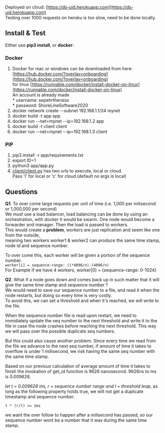 Deployed on cloud: [https://ds-uid.herokuapp.com](https://ds-uid.herokuapp.com)  
Testing over 1000 requests on heroku is too slow, need to be done locally.

## Install & Test

Either use **pip3 install**, or   **docker**:  
  
### Docker
  
  1. Docker for mac or windows can be downloaded from here: [https://hub.docker.com/?overlay=onboarding](https://hub.docker.com/?overlay=onboarding)  
for linux [https://runnable.com/docker/install-docker-on-linux](https://runnable.com/docker/install-docker-on-linux)  
An account is already made  
 	* username: sepehrtheraiss   
 	* password: ShoreLineSoftware2020 
 2. docker network create --subnet 192.168.1.1/24 mynet
 3. docker build -t app app
 4. docker run --net=mynet --ip=192.168.1.2 app
 5. docker build -t client client
 6. docker run --net=mynet --ip=192.168.1.3 client
 
### PIP
1. pip3 install -r app/requirements.txt
2. export ID=1
3. python3 app/app.py  
4. [client/client.py](client/client.py) has two urls to execute, local or cloud.   
Pass 'l' for local or 'c' for cloud.(default no args is local)  




## Questions
**Q1**. To over come large requests per unit of time (i.e. 1,000 per milisecond or 1,000,000 per second)  
We must use a load balancer, load balancing can be done by using an orchestration, with docker it would be swarm.  One node would become a forwarder and manager. Then the load is passed to workers.   
This would create a **problem**, workers are just replication and seem like one from the outside,   
meaning two workers worker1 & worker2 can produce the same time stamp, node id and sequence number.  

To over come this, each worker will be given a portion of the sequence number.  
`worker[i] = sequence-range: (i*4096/n)-(4096/n)`  
For Example if we have 4 workers, worker[0] = {sequence-range: 0-1024} 

**Q2**. What if a node goes down and comes back up in such matter that it will give the same time stamp and sequence number ?  
	We would need to save our sequence number to a file, and read it when the node restarts, but doing so every time is very costly.  
	To avoid this, we can set a threshold and when it's reached, we will write to the file.   
	
When the sequence number file is read
	upon restart, we need to immidiately update the seq number to the next threshold and write it to the file in case the node crashes before
	reaching the next threshold. 
	This way we will pass over the possible duplicate seq numbers.  
	
But this could also cause another problem.
	Since every time we read from the file we advance to the next seq number, if amount of time it takes to overflow is under 1 millisecond, 
	we risk having the same seq number with the same time stamp.   
	 
Based on our previous calculation of average amount of time it takes to finish the invokation of get_id function is 9626 nanosecond.
	9626ns to ms is 0.009626.   
	
*let t = 0.009626 ms,  r = sequence number range and l = threshold leap*, as long as the following property holds true, we will not get a 
	duplicate timestamp and sequence number.  
	
	t * (r/l) >= 1ms  
	
we want the over follow to happen after a milisecond has passed, so our sequence number wont be a number that it was during the same time stamp.
	

